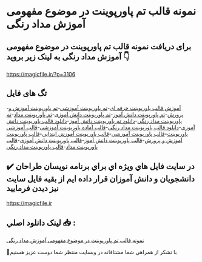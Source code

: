 # نمونه قالب تم پاورپوینت در موضوع مفهومی آموزش مداد رنگی

## برای دریافت نمونه قالب تم پاورپوینت در موضوع مفهومی آموزش مداد رنگی به لینک زیر بروید 👇

https://magicfile.ir/?p=3106

## تگ های فایل

-[آموزش قالب پاورپوینت حرفه ای](https://magicfile.ir/product/%d9%82%d8%a7%d9%84%d8%a8-%d8%aa%d9%85-%d9%be%d8%a7%d9%88%d8%b1%d9%be%d9%88%db%8c%d9%86%d8%aa-%d8%af%d8%b1-%d9%85%d9%88%d8%b6%d9%88%d8%b9%d9%85%d9%81%d9%87%d9%88%d9%85%db%8c-%d8%a2%d9%85%d9%88%d8%b2%d8%b4-%d9%85%d8%af%d8%a7%d8%af-%d8%b1%d9%86%da%af%db%8c/)-[تم پاورپوینت آموزشی](https://magicfile.ir/product/%d9%82%d8%a7%d9%84%d8%a8-%d8%aa%d9%85-%d9%be%d8%a7%d9%88%d8%b1%d9%be%d9%88%db%8c%d9%86%d8%aa-%d8%af%d8%b1-%d9%85%d9%88%d8%b6%d9%88%d8%b9%d9%85%d9%81%d9%87%d9%88%d9%85%db%8c-%d8%a2%d9%85%d9%88%d8%b2%d8%b4-%d9%85%d8%af%d8%a7%d8%af-%d8%b1%d9%86%da%af%db%8c/)-[تم پاورپوینت آموزش و پرورش](https://magicfile.ir/product/%d9%82%d8%a7%d9%84%d8%a8-%d8%aa%d9%85-%d9%be%d8%a7%d9%88%d8%b1%d9%be%d9%88%db%8c%d9%86%d8%aa-%d8%af%d8%b1-%d9%85%d9%88%d8%b6%d9%88%d8%b9%d9%85%d9%81%d9%87%d9%88%d9%85%db%8c-%d8%a2%d9%85%d9%88%d8%b2%d8%b4-%d9%85%d8%af%d8%a7%d8%af-%d8%b1%d9%86%da%af%db%8c/)-[تم پاورپوینت دانش آموز](https://magicfile.ir/product/%d9%82%d8%a7%d9%84%d8%a8-%d8%aa%d9%85-%d9%be%d8%a7%d9%88%d8%b1%d9%be%d9%88%db%8c%d9%86%d8%aa-%d8%af%d8%b1-%d9%85%d9%88%d8%b6%d9%88%d8%b9%d9%85%d9%81%d9%87%d9%88%d9%85%db%8c-%d8%a2%d9%85%d9%88%d8%b2%d8%b4-%d9%85%d8%af%d8%a7%d8%af-%d8%b1%d9%86%da%af%db%8c/)-[تم پاورپوینت دانش آموزی](https://magicfile.ir/product/%d9%82%d8%a7%d9%84%d8%a8-%d8%aa%d9%85-%d9%be%d8%a7%d9%88%d8%b1%d9%be%d9%88%db%8c%d9%86%d8%aa-%d8%af%d8%b1-%d9%85%d9%88%d8%b6%d9%88%d8%b9%d9%85%d9%81%d9%87%d9%88%d9%85%db%8c-%d8%a2%d9%85%d9%88%d8%b2%d8%b4-%d9%85%d8%af%d8%a7%d8%af-%d8%b1%d9%86%da%af%db%8c/)-[تم پاورپوینت مداد](https://magicfile.ir/product/%d9%82%d8%a7%d9%84%d8%a8-%d8%aa%d9%85-%d9%be%d8%a7%d9%88%d8%b1%d9%be%d9%88%db%8c%d9%86%d8%aa-%d8%af%d8%b1-%d9%85%d9%88%d8%b6%d9%88%d8%b9%d9%85%d9%81%d9%87%d9%88%d9%85%db%8c-%d8%a2%d9%85%d9%88%d8%b2%d8%b4-%d9%85%d8%af%d8%a7%d8%af-%d8%b1%d9%86%da%af%db%8c/)-[تم پاورپوینت مداد رنگی](https://magicfile.ir/product/%d9%82%d8%a7%d9%84%d8%a8-%d8%aa%d9%85-%d9%be%d8%a7%d9%88%d8%b1%d9%be%d9%88%db%8c%d9%86%d8%aa-%d8%af%d8%b1-%d9%85%d9%88%d8%b6%d9%88%d8%b9%d9%85%d9%81%d9%87%d9%88%d9%85%db%8c-%d8%a2%d9%85%d9%88%d8%b2%d8%b4-%d9%85%d8%af%d8%a7%d8%af-%d8%b1%d9%86%da%af%db%8c/)-[دانلود تم پاورپوینت دانش آموز](https://magicfile.ir/product/%d9%82%d8%a7%d9%84%d8%a8-%d8%aa%d9%85-%d9%be%d8%a7%d9%88%d8%b1%d9%be%d9%88%db%8c%d9%86%d8%aa-%d8%af%d8%b1-%d9%85%d9%88%d8%b6%d9%88%d8%b9%d9%85%d9%81%d9%87%d9%88%d9%85%db%8c-%d8%a2%d9%85%d9%88%d8%b2%d8%b4-%d9%85%d8%af%d8%a7%d8%af-%d8%b1%d9%86%da%af%db%8c/)-[دانلود قالب پاورپوینت دانش آموزی](https://magicfile.ir/product/%d9%82%d8%a7%d9%84%d8%a8-%d8%aa%d9%85-%d9%be%d8%a7%d9%88%d8%b1%d9%be%d9%88%db%8c%d9%86%d8%aa-%d8%af%d8%b1-%d9%85%d9%88%d8%b6%d9%88%d8%b9%d9%85%d9%81%d9%87%d9%88%d9%85%db%8c-%d8%a2%d9%85%d9%88%d8%b2%d8%b4-%d9%85%d8%af%d8%a7%d8%af-%d8%b1%d9%86%da%af%db%8c/)-[دانلود قالب پاورپوینت مداد رنگی](https://magicfile.ir/product/%d9%82%d8%a7%d9%84%d8%a8-%d8%aa%d9%85-%d9%be%d8%a7%d9%88%d8%b1%d9%be%d9%88%db%8c%d9%86%d8%aa-%d8%af%d8%b1-%d9%85%d9%88%d8%b6%d9%88%d8%b9%d9%85%d9%81%d9%87%d9%88%d9%85%db%8c-%d8%a2%d9%85%d9%88%d8%b2%d8%b4-%d9%85%d8%af%d8%a7%d8%af-%d8%b1%d9%86%da%af%db%8c/)-[قالب آماده پاورپوینت آموزشی](https://magicfile.ir/product/%d9%82%d8%a7%d9%84%d8%a8-%d8%aa%d9%85-%d9%be%d8%a7%d9%88%d8%b1%d9%be%d9%88%db%8c%d9%86%d8%aa-%d8%af%d8%b1-%d9%85%d9%88%d8%b6%d9%88%d8%b9%d9%85%d9%81%d9%87%d9%88%d9%85%db%8c-%d8%a2%d9%85%d9%88%d8%b2%d8%b4-%d9%85%d8%af%d8%a7%d8%af-%d8%b1%d9%86%da%af%db%8c/)-[قالب آموزشی پاورپوینت](https://magicfile.ir/product/%d9%82%d8%a7%d9%84%d8%a8-%d8%aa%d9%85-%d9%be%d8%a7%d9%88%d8%b1%d9%be%d9%88%db%8c%d9%86%d8%aa-%d8%af%d8%b1-%d9%85%d9%88%d8%b6%d9%88%d8%b9%d9%85%d9%81%d9%87%d9%88%d9%85%db%8c-%d8%a2%d9%85%d9%88%d8%b2%d8%b4-%d9%85%d8%af%d8%a7%d8%af-%d8%b1%d9%86%da%af%db%8c/)-[قالب پاورپوینت آموزشی](https://magicfile.ir/product/%d9%82%d8%a7%d9%84%d8%a8-%d8%aa%d9%85-%d9%be%d8%a7%d9%88%d8%b1%d9%be%d9%88%db%8c%d9%86%d8%aa-%d8%af%d8%b1-%d9%85%d9%88%d8%b6%d9%88%d8%b9%d9%85%d9%81%d9%87%d9%88%d9%85%db%8c-%d8%a2%d9%85%d9%88%d8%b2%d8%b4-%d9%85%d8%af%d8%a7%d8%af-%d8%b1%d9%86%da%af%db%8c/)-[قالب پاورپوینت آموزش ابتدایی](https://magicfile.ir/product/%d9%82%d8%a7%d9%84%d8%a8-%d8%aa%d9%85-%d9%be%d8%a7%d9%88%d8%b1%d9%be%d9%88%db%8c%d9%86%d8%aa-%d8%af%d8%b1-%d9%85%d9%88%d8%b6%d9%88%d8%b9%d9%85%d9%81%d9%87%d9%88%d9%85%db%8c-%d8%a2%d9%85%d9%88%d8%b2%d8%b4-%d9%85%d8%af%d8%a7%d8%af-%d8%b1%d9%86%da%af%db%8c/)-[قالب پاورپوینت آموزش و پرورش](https://magicfile.ir/product/%d9%82%d8%a7%d9%84%d8%a8-%d8%aa%d9%85-%d9%be%d8%a7%d9%88%d8%b1%d9%be%d9%88%db%8c%d9%86%d8%aa-%d8%af%d8%b1-%d9%85%d9%88%d8%b6%d9%88%d8%b9%d9%85%d9%81%d9%87%d9%88%d9%85%db%8c-%d8%a2%d9%85%d9%88%d8%b2%d8%b4-%d9%85%d8%af%d8%a7%d8%af-%d8%b1%d9%86%da%af%db%8c/)-[قالب پاورپوینت دانش آموز](https://magicfile.ir/product/%d9%82%d8%a7%d9%84%d8%a8-%d8%aa%d9%85-%d9%be%d8%a7%d9%88%d8%b1%d9%be%d9%88%db%8c%d9%86%d8%aa-%d8%af%d8%b1-%d9%85%d9%88%d8%b6%d9%88%d8%b9%d9%85%d9%81%d9%87%d9%88%d9%85%db%8c-%d8%a2%d9%85%d9%88%d8%b2%d8%b4-%d9%85%d8%af%d8%a7%d8%af-%d8%b1%d9%86%da%af%db%8c/)-[قالب پاورپوینت دانش آموزی](https://magicfile.ir/product/%d9%82%d8%a7%d9%84%d8%a8-%d8%aa%d9%85-%d9%be%d8%a7%d9%88%d8%b1%d9%be%d9%88%db%8c%d9%86%d8%aa-%d8%af%d8%b1-%d9%85%d9%88%d8%b6%d9%88%d8%b9%d9%85%d9%81%d9%87%d9%88%d9%85%db%8c-%d8%a2%d9%85%d9%88%d8%b2%d8%b4-%d9%85%d8%af%d8%a7%d8%af-%d8%b1%d9%86%da%af%db%8c/)-[قالب پاورپوینت مداد](https://magicfile.ir/product/%d9%82%d8%a7%d9%84%d8%a8-%d8%aa%d9%85-%d9%be%d8%a7%d9%88%d8%b1%d9%be%d9%88%db%8c%d9%86%d8%aa-%d8%af%d8%b1-%d9%85%d9%88%d8%b6%d9%88%d8%b9%d9%85%d9%81%d9%87%d9%88%d9%85%db%8c-%d8%a2%d9%85%d9%88%d8%b2%d8%b4-%d9%85%d8%af%d8%a7%d8%af-%d8%b1%d9%86%da%af%db%8c/)-[قالب پاورپوینت مداد رنگی](https://magicfile.ir/product/%d9%82%d8%a7%d9%84%d8%a8-%d8%aa%d9%85-%d9%be%d8%a7%d9%88%d8%b1%d9%be%d9%88%db%8c%d9%86%d8%aa-%d8%af%d8%b1-%d9%85%d9%88%d8%b6%d9%88%d8%b9%d9%85%d9%81%d9%87%d9%88%d9%85%db%8c-%d8%a2%d9%85%d9%88%d8%b2%d8%b4-%d9%85%d8%af%d8%a7%d8%af-%d8%b1%d9%86%da%af%db%8c/)

## ✔️ در سايت فايل هاي ويژه اي براي برنامه نويسان طراحان دانشجويان و دانش آموزان قرار داده ايم از بقيه فايل سايت نيز ديدن فرماييد

https://magicfile.ir


## لينک دانلود اصلي 📥 :

[نمونه قالب تم پاورپوینت در موضوع مفهومی آموزش مداد رنگی](https://magicfile.ir/product/%d9%82%d8%a7%d9%84%d8%a8-%d8%aa%d9%85-%d9%be%d8%a7%d9%88%d8%b1%d9%be%d9%88%db%8c%d9%86%d8%aa-%d8%af%d8%b1-%d9%85%d9%88%d8%b6%d9%88%d8%b9%d9%85%d9%81%d9%87%d9%88%d9%85%db%8c-%d8%a2%d9%85%d9%88%d8%b2%d8%b4-%d9%85%d8%af%d8%a7%d8%af-%d8%b1%d9%86%da%af%db%8c/) 


🙏با تشکر از همراهي شما مشتاقانه در وبسایت منتظر شما دوست عزیز هستیم

